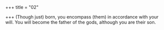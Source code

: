 +++
title = "02"

+++
(Though just) born, you encompass (them) in accordance with your will. You will become the father of the gods, although you are their son.